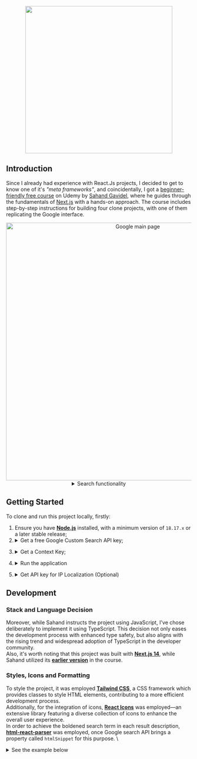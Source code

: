 <div align="center">
  <img src="https://github.com/JOAO-LEE/google_clone/assets/100000031/66ae2a56-d8b0-48b5-846b-c61fd5af12d4" width="400px"> 
</div>

## Introduction
Since I already had experience with React.Js projects, I decided to get to know one of it's *"meta frameworks"*, and coincidentally, I got a [beginner-friendly free course](https://www.udemy.com/course/react-js-tutorial/) on Udemy by [Sahand Gavidel](https://www.sahandghavidel.com/), where he guides through the fundamentals of [Next.js](https://nextjs.org/) with a hands-on approach. The course includes step-by-step instructions for building four clone projects, with one of them replicating the Google interface.

<div align="center">
  <div>
    <img src="https://github.com/JOAO-LEE/google_clone/assets/100000031/8feed7da-b0ee-4a97-ae1b-83526c0dcb28" width="700px" alt="Google main page" title="Google main page" />
  </div>
</div>
<div align="center">
  <details>
    <summary>Search functionality</summary>
      <div display="flex">
        <img src="https://github.com/JOAO-LEE/google_clone/assets/100000031/a75fcbb9-3fcb-4c56-b58b-d40795ec3b5e" width="375" alt="Google web search loading"  title="Google web search loading"/>
        <img src="https://github.com/JOAO-LEE/google_clone/assets/100000031/06541afc-6e5c-43cd-9e83-0c8c8af2801a" width="375" alt="Google image search loading"  title="Google image search loading"/>
        <img src="https://github.com/JOAO-LEE/google_clone/assets/100000031/066ec785-116b-40c2-91f7-706549f72cc5" width="375" alt="Google web search results"  title="Google web search results"/>
        <img src="https://github.com/JOAO-LEE/google_clone/assets/100000031/0588eda1-5b6f-434c-ba64-bb6186fe3860" width="375" alt="Google image searc results"  title="Google image search results"/>
        <p align="start">⚠ It's important to state that some functionalities such as <em>"Sign in"</em>, <em>"Microphone input"</em> and <em>"Settings" were not implemented for now, since this application focus on its search functionality. However, I intend to implement some other functionalities.</em></p>
      </div>
  </details>
</div>

## Getting Started
To clone and run this project locally, firstly: 

1. Ensure you have [**Node.js**](https://nodejs.org/en) installed, with a minimum version of `18.17.x` or a later stable release;
2. <details>
    <summary>Get a free Google Custom Search API key;</summary>
    <p>In order to identify your application client, you will:</p>
    <ul>
      <li>
        need an <b><a href="https://developers.google.com/custom-search/v1/using_rest?hl=en">API key</a></b> to receive data. This requires a Google account;
         <figure>
          <img src="https://github.com/JOAO-LEE/google_clone/assets/100000031/8bbf817c-b077-4a0a-9445-7a8e64ce21ef" alt="API key page screenshot" title="API key page screenshot">
          <figcaption>https://developers.google.com/custom-search/v1/using_rest?hl=en</figcaption>
        </figure>
      </li>
      <li>Create an <code>.env</code> file in the root of the project and assign your API key value to the corresponding environment variable;<br>
        You can name it however you would like.<br>
        <pre>
          GOOGLE_API_KEY = # paste your Google Search API key here
        </pre>
      </li>
    </ul>
</details>

3.  <details>
      <summary>Get a Context Key;</summary>
      <p>You will need to set up a <b>Programming Search Engine</b>. This means you will have to: 
      <ul>
        <li>
          <b><a href="https://programmablesearchengine.google.com/controlpanel/create?hl=en">Create a project</a></b> - choose to search the entire web;<br>
        <figure>
         <img src="https://github.com/JOAO-LEE/google_clone/assets/100000031/103f8f8b-8d02-45d8-b229-9a2e60eb7082" alt="Context key page screenshot" title="Context key page screenshot">
            <figcaption>https://programmablesearchengine.google.com/controlpanel/create?hl=en</figcaption>
        </figure>
        </li>
        <li>In your <code>.env</code> file, assign your context key value to the corresponding environment variable;<br>
           You can name it however you would like.<br>
          <pre>
            CONTEXT_KEY = # paste your Context key here
          </pre>
        </li>
      </ul>
</details>

4. <details>
    <summary>Run the application</summary>
    <p>In root folder, run the command:</p>
    <pre>
      npm run dev
      # or
      yarn dev
      # or
      pnpm dev
      # or
      bun run dev
    </pre>
    <p>Open <a href="http://localhost:3000">http://localhost:3000</a> with your browser to see the result.</p>
  </details>
  
 5. <details>
      <summary>Get API key for IP Localization (Optional)</summary>
      <p>This clone gets the user IP address using just like Google and its sets the user's country in the footer. By default, it shows "United States".<br>
      Sahand uses the free package of <b><a href="https://extreme-ip-lookup.com/">eXTReMe</a></b> Geolocation. However, somehow it's not possible to create an account with a Gmail or Hotmail address.<br>
      I could get the same result using <b><a href="https://ipgeolocation.io/">ipgeolocation</a></b>.</p>    
      <ul>
        <li>Create an account;</li>
        <li>Once you've signed up/logged in, click on <b>"Dashboard"</b></li>
        <li>Generate your API Key and copy it</li>
        <li>In your <code>.env</code> file, assign your ipgeolocation API key value to the corresponding environment variable;<br>
           You can still name it however you would like, but since this component is rendered client side, the environment variable requires the <code>NEXT_PUBLIC_</code> prefix.
          <pre>
            NEXT_PUBLIC_IP_API_KEY = # past you ipgeolocation key here
          </pre>
        </li>
      </ul>
  </details> 

## Development
### Stack and Language Decision
Moreover, while Sahand instructs the project using JavaScript, I've chose deliberately to implement it using TypeScript. This decision not only eases the development process with enhanced type safety, but also aligns with the rising trend and widespread adoption of TypeScript in the developer community. \
Also, it's worth noting that this project was built with [**Next.js 14**](https://nextjs.org/blog/next-14), while Sahand utilized its [**earlier version**](https://nextjs.org/blog/next-13) in the course.
### Styles, Icons and Formatting
To style the project, it was employed [**Tailwind CSS**](https://tailwindcss.com/), a CSS framework which provides classes to style HTML elements, contributing to a more efficient development process. \
Additionally, for the integration of icons, [**React Icons**](https://react-icons.github.io/react-icons/) was employed—an extensive library featuring a diverse collection of icons to enhance the overall user experience. \
In order to achieve the boldened search term in each result description, [**html-react-parser**](https://www.npmjs.com/package/html-react-parser) was employed, once Google search API brings a property called `htmlSnippet` for this purpose. \

<details>
  <summary>See the example below</summary>
  <div align="center">
  <img src="https://github.com/JOAO-LEE/google_clone/assets/100000031/c9b31942-fa9d-4030-af9a-9bf35dc186c1" width="100%" alt="Google API result showing htmlSnippet property" title="Google search result showing htmlSnippet property">
  <img src="https://github.com/JOAO-LEE/google_clone/assets/100000031/734880f0-585a-4348-9eae-2e9600c10fb0" width="500px" alt="Search term boldened" title="Search term boldened">
</div>
</details>
